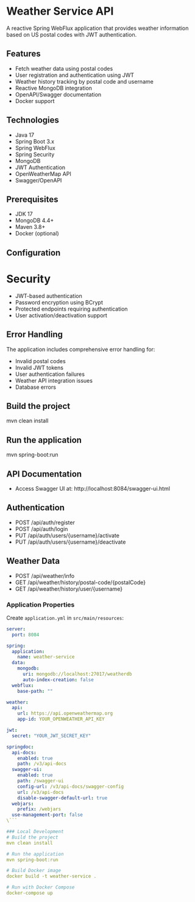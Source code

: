# Weather Service API

A reactive Spring WebFlux application that provides weather information based on US postal codes with JWT authentication.

## Features

- Fetch weather data using postal codes
- User registration and authentication using JWT
- Weather history tracking by postal code and username
- Reactive MongoDB integration
- OpenAPI/Swagger documentation
- Docker support

## Technologies

- Java 17
- Spring Boot 3.x
- Spring WebFlux
- Spring Security
- MongoDB
- JWT Authentication
- OpenWeatherMap API
- Swagger/OpenAPI

## Prerequisites

- JDK 17
- MongoDB 4.4+
- Maven 3.8+
- Docker (optional)

## Configuration

# Security

- JWT-based authentication
- Password encryption using BCrypt
- Protected endpoints requiring authentication
- User activation/deactivation support

## Error Handling
The application includes comprehensive error handling for:
- Invalid postal codes
- Invalid JWT tokens
- User authentication failures
- Weather API integration issues
- Database errors

## Build the project
mvn clean install

## Run the application
mvn spring-boot:run

## API Documentation
- Access Swagger UI at: http://localhost:8084/swagger-ui.html

## Authentication
- POST /api/auth/register
- POST /api/auth/login
- PUT /api/auth/users/{username}/activate
- PUT /api/auth/users/{username}/deactivate

## Weather Data
- POST /api/weather/info
- GET /api/weather/history/postal-code/{postalCode}
- GET /api/weather/history/user/{username}

### Application Properties
Create `application.yml` in `src/main/resources`:

```yaml
server:
  port: 8084

spring:
  application:
    name: weather-service
  data:
    mongodb:
      uri: mongodb://localhost:27017/weatherdb
      auto-index-creation: false
  webflux:
    base-path: ""

weather:
  api:
    url: https://api.openweathermap.org
    app-id: YOUR_OPENWEATHER_API_KEY

jwt:
  secret: "YOUR_JWT_SECRET_KEY"

springdoc:
  api-docs:
    enabled: true
    path: /v3/api-docs
  swagger-ui:
    enabled: true
    path: /swagger-ui
    config-url: /v3/api-docs/swagger-config
    url: /v3/api-docs
    disable-swagger-default-url: true
  webjars:
    prefix: /webjars
  use-management-port: false
\```

### Local Development
# Build the project
mvn clean install

# Run the application
mvn spring-boot:run

# Build Docker image
docker build -t weather-service .

# Run with Docker Compose
docker-compose up

